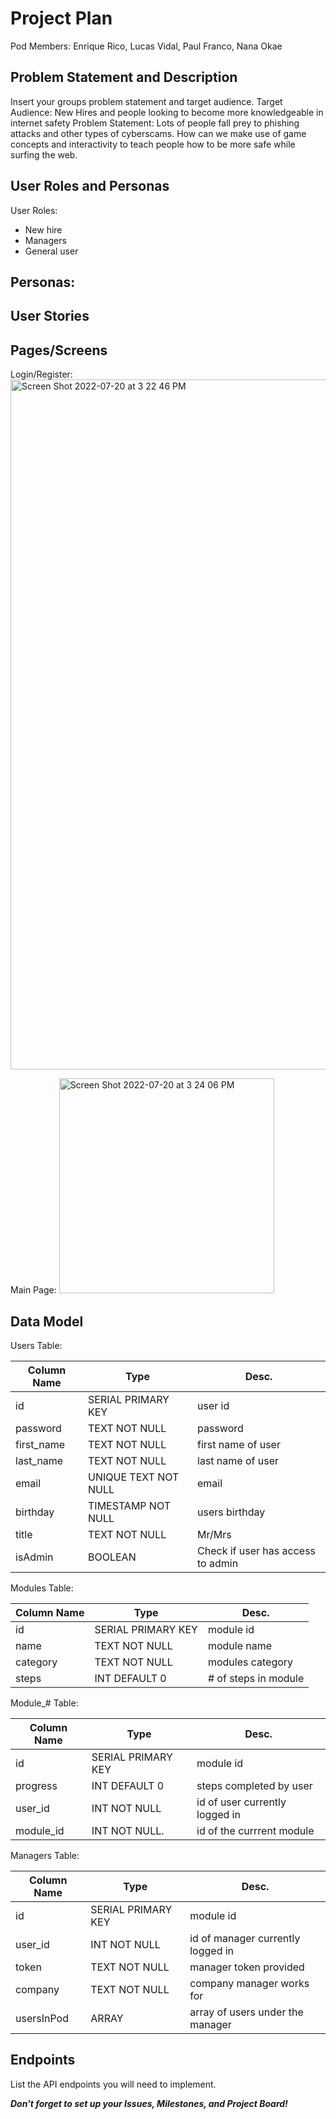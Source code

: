 # Project Plan

Pod Members: Enrique Rico, Lucas Vidal, Paul Franco, Nana Okae

## Problem Statement and Description

Insert your groups problem statement and target audience. Target Audience: New Hires and people looking to become more knowledgeable in internet safety Problem Statement: Lots of people fall prey to phishing attacks and other types of cyberscams. How can we make use of game concepts and interactivity to teach people how to be more safe while surfing the web.

## User Roles and Personas

User Roles:
- New hire
- Managers
- General user

Personas:
- 

## User Stories



## Pages/Screens

Login/Register:
<img width="1104" alt="Screen Shot 2022-07-20 at 3 22 46 PM" src="https://user-images.githubusercontent.com/49778407/180092760-d8484df7-3585-45a4-ab92-7c686728d05f.png">

Main Page:
<img width="344" alt="Screen Shot 2022-07-20 at 3 24 06 PM" src="https://user-images.githubusercontent.com/49778407/180092822-9b338c4f-3827-45fd-ba64-5d6ddac49192.png">


  
  

## Data Model

Users Table:

| Column Name | Type                 | Desc.                             |
|-------------|----------------------|-----------------------------------|
| id          | SERIAL PRIMARY KEY   | user id                           |
| password    | TEXT NOT NULL        | password                          |
| first_name  | TEXT NOT NULL        | first name of user                |
| last_name   | TEXT NOT NULL        | last name of user                 |
| email       | UNIQUE TEXT NOT NULL | email                             |
| birthday    | TIMESTAMP NOT NULL   | users birthday                    |
| title       | TEXT NOT NULL        | Mr/Mrs                            |
| isAdmin     | BOOLEAN              | Check if user has access to admin |

Modules Table:

| Column Name | Type                 | Desc.                             |
|-------------|----------------------|-----------------------------------|
| id          | SERIAL PRIMARY KEY   | module id                         |
| name        | TEXT NOT NULL        | module name                       |
| category    | TEXT NOT NULL        | modules category                  |
| steps       | INT DEFAULT 0        | # of steps in module              |

Module_# Table:

| Column Name | Type                 | Desc.                             |
|-------------|----------------------|-----------------------------------|
| id          | SERIAL PRIMARY KEY   | module id                         |
| progress    | INT DEFAULT 0        | steps completed by user           |
| user_id     | INT NOT NULL         | id of user currently logged in    |
| module_id   | INT NOT NULL.        | id of the currrent module         |

Managers Table:

| Column Name | Type                 | Desc.                             |
|-------------|----------------------|-----------------------------------|
| id          | SERIAL PRIMARY KEY   | module id                         |
| user_id     | INT NOT NULL         | id of manager currently logged in |
| token       | TEXT NOT NULL        | manager token provided            |
| company     | TEXT NOT NULL        | company manager works for         |
| usersInPod  | ARRAY                | array of users under the manager  |



## Endpoints

List the API endpoints you will need to implement.


***Don't forget to set up your Issues, Milestones, and Project Board!***
